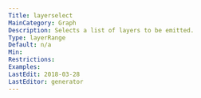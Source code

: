 ```yaml
---
Title: layerselect
MainCategory: Graph
Description: Selects a list of layers to be emitted.
Type: layerRange
Default: n/a
Min: 
Restrictions: 
Examples: 
LastEdit: 2018-03-28
LastEditor: generator
---
```




